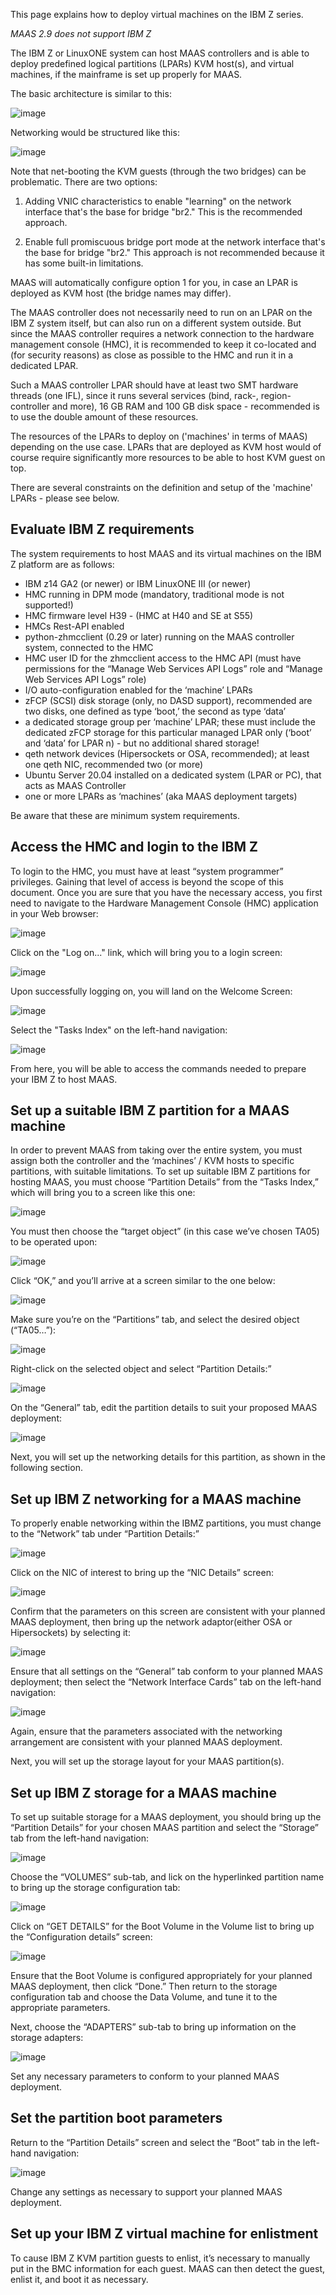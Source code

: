 This page explains how to deploy virtual machines on the IBM Z series.

*MAAS 2.9 does not support IBM Z*

The IBM Z or LinuxONE system can host MAAS controllers and is able to deploy predefined logical partitions (LPARs) KVM host(s), and virtual machines, if the mainframe is set up properly for MAAS.

The basic architecture is similar to this:

![image](https://discourse-maas-io-uploads.s3.us-east-1.amazonaws.com/original/2X/d/d78aec0bd5d5f485697701ed7316944f918fef94.png)

Networking would be structured like this:

![image](https://discourse-maas-io-uploads.s3.us-east-1.amazonaws.com/original/2X/8/841305949182ba64037f9806396a0e60fdc46d23.png)

Note that net-booting the KVM guests (through the two bridges) can be problematic. There are two options:

1. Adding VNIC characteristics to enable "learning" on the network interface that's the base for bridge "br2."  This is the recommended approach.

2. Enable full promiscuous bridge port mode at the network interface that's the base for bridge "br2."  This approach is not recommended because it has some built-in limitations.

MAAS will automatically configure option 1 for you, in case an LPAR is deployed as KVM host (the bridge names may differ).

The MAAS controller does not necessarily need to run on an LPAR on the IBM Z system itself, but can also run on a different system outside. But since the MAAS controller requires a network connection to the hardware management console (HMC), it is recommended to keep it co-located and (for security reasons) as close as possible to the HMC and run it in a dedicated LPAR.

Such a MAAS controller LPAR should have at least two SMT hardware threads (one IFL), since it runs several services (bind, rack-, region-controller and more), 16 GB RAM and 100 GB disk space - recommended is to use the double amount of these resources.

The resources of the LPARs to deploy on ('machines' in terms of MAAS) depending on the use case. LPARs that are deployed as KVM host would of course require significantly more resources to be able to host KVM guest on top.

There are several constraints on the definition and setup of the 'machine' LPARs - please see below.

## Evaluate IBM Z requirements

The system requirements to host MAAS and its virtual machines on the IBM Z platform are as follows:

- IBM z14 GA2 (or newer) or IBM LinuxONE III (or newer)
- HMC running in DPM mode (mandatory, traditional mode is not supported!)
- HMC firmware level H39 - (HMC at H40 and SE at S55) 
- HMCs Rest-API enabled 
- python-zhmcclient (0.29 or later) running on the MAAS controller system, connected to the HMC
- HMC user ID for the zhmcclient access to the HMC API (must have permissions for the “Manage Web Services API Logs” role and “Manage Web Services API Logs” role)
- I/O auto-configuration enabled for the ‘machine’ LPARs
- zFCP (SCSI) disk storage (only, no DASD support), recommended are two disks, one defined as type ‘boot,’ the second as type ‘data’
- a dedicated storage group per ‘machine’ LPAR; these must include the dedicated zFCP storage for this particular managed LPAR only (‘boot’ and ‘data’ for LPAR n) - but no additional shared storage!
- qeth network devices (Hipersockets or OSA, recommended); at least one qeth NIC, recommended two (or more)
- Ubuntu Server 20.04 installed on a dedicated system (LPAR or PC), that acts as MAAS Controller
- one or more LPARs as ‘machines’ (aka MAAS deployment targets)

Be aware that these are minimum system requirements.

## Access the HMC and login to the IBM Z

To login to the HMC, you must have at least “system programmer” privileges. Gaining that level of access is beyond the scope of this document. Once you are sure that you have the necessary access, you first need to navigate to the Hardware Management Console (HMC) application in your Web browser:

![image](https://discourse-maas-io-uploads.s3.us-east-1.amazonaws.com/original/2X/d/d085c8113e403546484778c858c27344e8986597.png)

Click on the "Log on..." link, which will bring you to a login screen:

![image](https://discourse-maas-io-uploads.s3.us-east-1.amazonaws.com/original/2X/5/5ccdfac4dc985260dcedd01284d24c5e8e5199d9.png)

Upon successfully logging on, you will land on the Welcome Screen:

![image](https://discourse-maas-io-uploads.s3.us-east-1.amazonaws.com/original/2X/d/d18afe140a1971621ed44fa5fae36033927e293e.png)

Select the "Tasks Index" on the left-hand navigation:

![image](https://discourse-maas-io-uploads.s3.us-east-1.amazonaws.com/original/2X/c/c030c8280b0a6dcfdd0365f9cf50238ae708e34b.jpeg)

From here, you will be able to access the commands needed to prepare your IBM Z to host MAAS.

## Set up a suitable IBM Z partition for a MAAS machine

In order to prevent MAAS from taking over the entire system, you must assign both the controller and the ‘machines’ / KVM hosts to specific partitions, with suitable limitations. To set up suitable IBM Z partitions for hosting MAAS, you must choose “Partition Details” from the “Tasks Index,” which will bring you to a screen like this one:

![image](https://discourse-maas-io-uploads.s3.us-east-1.amazonaws.com/original/2X/2/29e0cc00d68a5add1b13b1d50313ff6966f251a9.png)

You must then choose the “target object” (in this case we’ve chosen TA05) to be operated upon:

![image](https://discourse-maas-io-uploads.s3.us-east-1.amazonaws.com/original/2X/7/754c4926ecf5d9330b60c9b58bdd15bde6f24144.png)

Click “OK,” and you’ll arrive at a screen similar to the one below:

![image](https://discourse-maas-io-uploads.s3.us-east-1.amazonaws.com/original/2X/0/0ecf9bd89c132fd2c7ff8b879dd6c1b4d3090a99.png)

Make sure you’re on the “Partitions” tab, and select the desired object (“TA05…”):

![image](https://discourse-maas-io-uploads.s3.us-east-1.amazonaws.com/original/2X/0/018d8309a1a16571df56a6672cff26e60f42075a.jpeg)

Right-click on the selected object and select “Partition Details:”

![image](https://discourse-maas-io-uploads.s3.us-east-1.amazonaws.com/original/2X/5/5a7f696435b504eb212234acdd09c928f16b1670.jpeg)

On the “General” tab, edit the partition details to suit your proposed MAAS deployment:

![image](https://discourse-maas-io-uploads.s3.us-east-1.amazonaws.com/original/2X/6/60ff5ca98d8b615ee4a947607872c973cf2c7f41.png)


Next, you will set up the networking details for this partition, as shown in the following section.

## Set up IBM Z networking for a MAAS machine

To properly enable networking within the IBMZ partitions, you must change to the “Network” tab under “Partition Details:”

![image](https://discourse-maas-io-uploads.s3.us-east-1.amazonaws.com/original/2X/d/daf386497781df42ba7ffaa518c1f186ebef66ee.png)

Click on the NIC of interest to bring up the “NIC Details” screen:

![image](https://discourse-maas-io-uploads.s3.us-east-1.amazonaws.com/original/2X/e/e9b65711cf97dd722db1b1df4b69d4f590166a99.png)

Confirm that the parameters on this screen are consistent with your planned MAAS deployment, then bring up the network adaptor(either OSA or Hipersockets) by selecting it:

![image](https://discourse-maas-io-uploads.s3.us-east-1.amazonaws.com/original/2X/0/0a0873d7cd40147884c861d1fcde15ddc37c8853.png)

Ensure that all settings on the “General” tab conform to your planned MAAS deployment; then select the “Network Interface Cards” tab on the left-hand navigation:

![image](https://discourse-maas-io-uploads.s3.us-east-1.amazonaws.com/original/2X/0/0a0873d7cd40147884c861d1fcde15ddc37c8853.png)


Again, ensure that the parameters associated with the networking arrangement are consistent with your planned MAAS deployment.

Next, you will set up the storage layout for your MAAS partition(s).

## Set up IBM Z storage for a MAAS machine

To set up suitable storage for a MAAS deployment, you should bring up the “Partition Details” for your chosen MAAS partition and select the “Storage” tab from the left-hand navigation:

![image](https://discourse-maas-io-uploads.s3.us-east-1.amazonaws.com/original/2X/c/c25792eeacd5aef57ca74a68b203c23ed74268d7.png)

Choose the “VOLUMES” sub-tab, and lick on the hyperlinked partition name to bring up the storage configuration tab:

![image](https://discourse-maas-io-uploads.s3.us-east-1.amazonaws.com/original/2X/c/cf8d1427abda94ccd3b79966d06bee210ac1240b.png)

Click on “GET DETAILS” for the Boot Volume in the Volume list to bring up the “Configuration details” screen:

![image](https://discourse-maas-io-uploads.s3.us-east-1.amazonaws.com/original/2X/a/a081c97b8196e708495156187b983b70c32fcdc5.png)

Ensure that the Boot Volume is configured appropriately for your planned MAAS deployment, then click “Done.” Then return to the storage configuration tab and choose the Data Volume, and tune it to the appropriate parameters.

Next, choose the “ADAPTERS” sub-tab to bring up information on the storage adapters:

![image](https://discourse-maas-io-uploads.s3.us-east-1.amazonaws.com/original/2X/8/821edff17e3fe8f2fbf9b5cb1682928dc9bb34d7.png)

Set any necessary parameters to conform to your planned MAAS deployment.

## Set the partition boot parameters

Return to the “Partition Details” screen and select the “Boot” tab in the left-hand navigation:

![image](https://discourse-maas-io-uploads.s3.us-east-1.amazonaws.com/original/2X/c/c5df4937135c1a9a1758b20855742bd038700c65.png)

Change any settings as necessary to support your planned MAAS deployment.

## Set up your IBM Z virtual machine for enlistment

To cause IBM Z KVM partition guests to enlist, it’s necessary to manually put in the BMC information for each guest. MAAS can then detect the guest, enlist it, and boot it as necessary.

